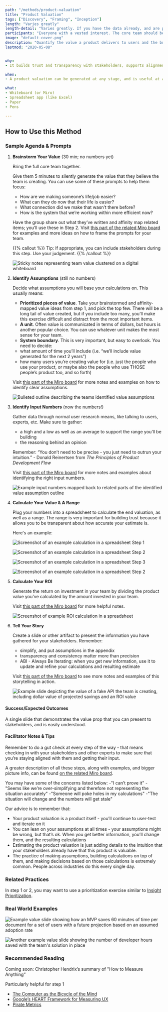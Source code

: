 ```yaml
---
path: "/methods/product-valuation"
title: "Product Valuation"
tags: ["Discovery", "Framing", "Inception"]
length: "Varies greatly"
length-detail: "Varies greatly. If you have the data already, and are producing a fairly high level estimate, this could take a half day. If you have a complex product, need to gather a lot of data, and are producing a detailed estimate, it could take weeks."
participants: "Everyone with a vested interest. The core team should be involved in initial brainstorming (step 1) and direct stakeholder should be brought along as estimates shape up (steps 2-5)."
image: "default-cover.png"
description: "Quantify the value a product delivers to users and the business to support your stakeholder’s assessment of their investment in the product"
lastmod: "2020-05-08"


why:
- It builds trust and transparency with stakeholders, supports alignment on product decisions, and creates visibility into the importance of the team’s work.

when:
- A product valuation can be generated at any stage, and is useful at any stage. It is most important to do any time that there is not an abundance of clarity into the value that the team is creating, and stakeholders need a better understanding to inform staffing or product decisions.

what:
- Whiteboard (or Miro)
- Spreadsheet app (like Excel)
- Paper
- Pens

---
```

## How to Use this Method
### Sample Agenda & Prompts
1. **Brainstorm Your Value** (30 min; no numbers yet)
        
   Bring the full core team together.

   Give them 5 minutes to silently generate the value that they believe the team is creating. You can use some of these prompts to help them focus:

   - How are we making someone’s life/job easier?
   - What can they do now that their life is easier?
   - What connection did we make that wasn’t there before?
   - How is the system that we’re working within more efficient now?

   Have the group share out what they’ve written and affinity map related items; you’ll use these in Step 2. Visit <a href="https://miro.com/app/board/o9J_kvKjPQo=/?moveToWidget=3074457347260846829&cot=13" target="_blank">this part of the related Miro board</a> for examples and more ideas on how to frame the prompts for your team.

   {{% callout %}}
   Tip: If appropriate, you can include stakeholders during this step. Use your judgement.
   {{% /callout %}}
   
   ![Sticky notes representing team value clustered on a digital whiteboard](/images/practices/product-valuation/step-1.png)

1. **Identify Assumptions** (still no numbers)

   Decide what assumptions you will base your calculations on. This usually means:
   - **Prioritized pieces of value**. Take your brainstormed and affinity-mapped value ideas from step 1, and pick the top few. There will be a long tail of value created, but if you include too many, you’ll make this exercise difficult and distract from the most important items.
   - **A unit**. Often value is communicated in terms of dollars, but hours is another popular choice. You can use whatever unit makes the most sense for your team.
   - **System boundary**. This is very important, but easy to overlook. You need to decide:
   - what amount of time you’ll include (i.e. “we’ll include value generated for the next 2 years”)
   - how many users you’re creating value for (i.e. just the people who use your product, or maybe also the people who use THOSE people’s product too, and so forth)

   Visit <a href="https://miro.com/app/board/o9J_kvKjPQo=/?moveToWidget=3074457347260846986&cot=13" target="_blank">this part of the Miro board</a> for more notes and examples on how to identify clear assumptions.

   ![Bulleted outline describing the teams identified value assumptions](/images/practices/product-valuation/step-2.png)

1. **Identify Input Numbers** (now the numbers!)

   Gather data through normal user research means, like  talking to users, experts, etc. Make sure to gather:
   - a high and a low as well as an average to support the range you’ll be building
   - the reasoning behind an opinion

   Remember: “You don’t need to be precise - you just need to outrun your intuition.” - Donald Reinertsen from *The Principles of Product Development Flow*

   Visit <a href="https://miro.com/app/board/o9J_kvKjPQo=/?moveToWidget=3074457347260847315&cot=13" target="_blank">this part of the Miro board</a> for more notes and examples about identifying the right input numbers.

   ![Example input numbers mapped back to related parts of the identified value assumption outline](/images/practices/product-valuation/step-3.png)

1. **Calculate Your Value & A Range**

   Plug your numbers into a spreadsheet to calculate the end valuation, as well as a range. The range is very important for building trust because it allows you to be transparent about how accurate your estimate is. 
   
   Here's an example:
  
   ![Screenshot of an example calculation in a spreadsheet Step 1](/images/practices/product-valuation/api1.png)
   
   ![Screenshot of an example calculation in a spreadsheet Step 2](/images/practices/product-valuation/api2.png)
   
   ![Screenshot of an example calculation in a spreadsheet Step 3](/images/practices/product-valuation/api3.png)
   
   ![Screenshot of an example calculation in a spreadsheet Step 2](/images/practices/product-valuation/step-4.png)

1. **Calculate Your ROI**

   Generate the return on investment in your team by dividing the product value you’ve calculated by the amount invested in your team.

   Visit <a href="https://miro.com/app/board/o9J_kvKjPQo=/?moveToWidget=3074457347260874876&cot=13" target="_blank">this part of the Miro board</a> for more helpful notes. 

   ![Screenshot of example ROI calculation in a spreadsheet](/images/practices/product-valuation/step-5.png)

1. **Tell Your Story**

   Create a slide or other artifact to present the information you have gathered for your stakeholders. Remember:
   - simplify, and put assumptions in the appendix
   - transparency and consistency matter more than precision
   - ABI - Always Be Iterating: when you get new information,  use it to update and refine your calculations and resulting estimate

   Visit <a href="https://miro.com/app/board/o9J_kvKjPQo=/?moveToWidget=3074457347260874951&cot=13" target="_blank">this part of the Miro board</a> to see more notes and examples of this storytelling in action.

   ![Example slide depicting the value of a fake API the team is creating, including dollar value of projected savings and an ROI value](/images/practices/product-valuation/step-6.png)

#### Success/Expected Outcomes
A single slide that demonstrates the value prop that you can present to stakeholders, and is easily understood.

#### Facilitator Notes & Tips

Remember to do a gut check at every step of the way - that means checking in with your stakeholders and other experts to make sure that you’re staying aligned with them and getting their input.

A greater description of all these steps, along with examples, and bigger picture info, can be found <a href="https://miro.com/app/board/o9J_kvKjPQo=/" target="_blank">on the related Miro board</a>.

You may have some of the concerns listed below:
-"I can’t prove it"
-"Seems like we’re over-simplifying and therefore not representing the situation accurately"
-"Someone will poke holes in my calculations"
-"The situation will change and the numbers will get stale"

Our advice is to remember that:
- Your product valuation is a product itself - you’ll continue to user-test and iterate on it
- You can lean on your assumptions at all times - your assumptions might be wrong, but that’s ok. When you get better information, you’ll change them, and the resulting calculations
- Estimating the product valuation is just adding details to the intuition that your stakeholders already have that this product is valuable.
- The practice of making assumptions, building calculations on top of them, and making decisions based on those calculations is extremely common. People across industries do this every single day.

### Related Practices

In step 1 or 2, you may want to use a prioritization exercise similar to [Insight Prioritization](/practices/insight-prioritization).

### Real World Examples

![Example value slide showing how an MVP saves 60 minutes of time per document for a set of users with a future projection based on an assumed adoption rate](/images/practices/product-valuation/example-1.png)

![Another example value slide showing the number of developer hours saved with the team's solution in place](/images/practices/product-valuation/example-2.png)

### Recommended Reading

Coming soon: Christopher Hendrix’s summary of "How to Measure Anything”

Particularly helpful for step 1
- <a href="https://www.brainpickings.org/2011/12/21/steve-jobs-bicycle-for-the-mind-1990/" target="_blank">The Computer as the Bicycle of the Mind</a>
- <a href="https://www.interaction-design.org/literature/article/google-s-heart-framework-for-measuring-ux" target="_blank">Google’s HEART Framework for Measuring UX</a>
- <a href="https://medium.com/@ms.mbalke/aarrr-framework-metrics-that-let-your-startup-sound-like-a-pirate-ship-e91d4082994b" target="_blank">Pirate Metrics</a>


